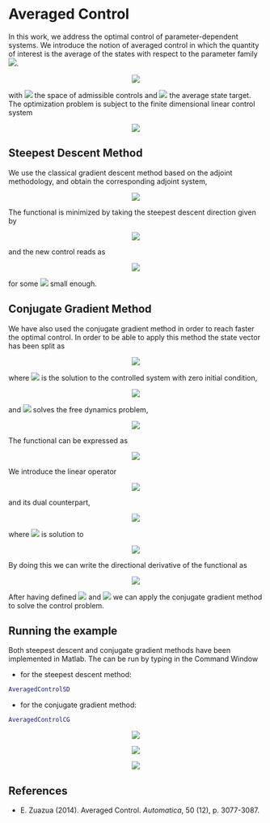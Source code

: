 # Averaged Control

In this work, we address the optimal control of parameter-dependent systems. We introduce the notion of averaged control in which the quantity of interest is the average of the states with respect to the parameter family <img src="https://latex.codecogs.com/gif.latex?%5Cmathcal%7BK%7D%3D%20%5Cleft%5C%7B%20%5Cnu_i%20%5Cin%20%5Cmathbb%7BR%7D%2C%20%5Censpace%201%5Cleq%20i%20%5Cleq%20K%20%5Cright%5C%7D">.

<p align="center">
  <img src="https://latex.codecogs.com/gif.latex?%5Cmin%20_%7Bu%20%5Cin%20%5Cmathcal%7BU%7D_%7Bad%7D%7D%20%5Cmathcal%7BJ%7D%5Cleft%28%20u%5Cright%29%20%3D%20%5Cmin%20_%7Bu%20%5Cin%20%5Cmathcal%7BU%7D_%7Bad%7D%7D%20%5Cfrac%7B1%7D%7B2%7D%20%5Cleft%5B%20%5Cfrac%7B1%7D%7BK%7D%20%5Csum_%7B%5Cnu%20%5Cin%20%5Cmathcal%7BK%7D%7D%20x%20%5Cleft%28%20T%2C%20%5Cnu%20%5Cright%29%20-%20%5Cbar%7Bx%7D%20%5Cright%5D%5E2%20&plus;%20%5Cfrac%7B%5Cbeta%7D%7B2%7D%20%5Cint_0%5ET%20u%5E2%20%5Cmathrm%7Bd%7Dt%2C%20%5Cquad%20%5Cbeta%20%5Cin%20%5Cmathbb%7BR%7D%5E&plus;%2C">
</p>

with <img src="https://latex.codecogs.com/gif.latex?%5Cmathcal%7BU%7D_%7Bad%7D"> the space of admissible controls and <img src="https://latex.codecogs.com/gif.latex?%5Cbar%7Bx%7D"> the average state target. The optimization problem is subject to the finite dimensional linear control system

<p align="center">
    <img src="https://latex.codecogs.com/gif.latex?%5Cbegin%7Bcases%7D%20x%5E%5Cprime%20%5Cleft%28%20t%20%5Cright%29%20%3D%20A%20%5Cleft%28%20%5Cnu%20%5Cright%29%20x%20%5Cleft%28%20t%20%5Cright%29%20&plus;%20B%20%5Cleft%28%20%5Cnu%20%5Cright%29%20u%20%5Cleft%28%20t%20%5Cright%29%2C%20%5Cquad%200%20%3C%20t%20%3CT%2C%20%5C%5C%20x%7B%5Cleft%28%200%20%5Cright%29%7D%20%3D%20x%5E0.%20%5Cend%7Bcases%7D">
</p>

## Steepest Descent Method

We use the classical gradient descent method based on the adjoint methodology, and obtain the corresponding adjoint system,

<p align="center">
    <img src="https://latex.codecogs.com/gif.latex?%5Cbegin%7Bcases%7D%20p%5E%5Cprime%20%5Cleft%28%20t%20%5Cright%29%20%3D%20-A%20%5Cleft%28%20%5Cnu%20%5Cright%29%20p%20%5Cleft%28%20t%20%5Cright%29%2C%20%5Cquad%200%20%3C%20t%20%3CT%2C%20%5C%5C%20p%7B%5Cleft%28%20T%20%5Cright%29%7D%20%3D%20-%20%5Cleft%5B%20%5Cdisplaystyle%20%5Cfrac%7B1%7D%7BK%7D%20%5Csum_%7B%5Cnu%20%5Cin%20%5Cmathcal%7BK%7D%7D%20x%20%5Cleft%28%20T%2C%20%5Cnu%20%5Cright%29%20-%20%5Cbar%7Bx%7D%20%5Cright%5D.%20%5Cend%7Bcases%7D">
</p>

The functional is minimized by taking the steepest descent direction given by

<p align="center">
    <img src="https://latex.codecogs.com/gif.latex?J%5E%5Cprime%20%5Cleft%5B%20u%5E%7B%5Cleft%28%20k%20%5Cright%29%7D%20%5Cright%5D%20%3D%20%5Cbeta%20u%5E%7B%5Cleft%28%20k%20%5Cright%29%7D%5Cleft%28%20t%20%5Cright%29%20-%20%5Cfrac%7B1%7D%7BK%7D%20%5Csum_%7B%5Cnu%20%5Cin%20%5Cmathcal%7BK%7D%7D%20B%5Et%20%5Cleft%28%20%5Cnu%20%5Cright%29%20p%5E%7B%5Cleft%28%20k%20%5Cright%29%7D%20%5Cleft%28%20t%2C%20%5Cnu%20%5Cright%29,">
</p>

and the new control reads as

<p align="center">
    <img src="https://latex.codecogs.com/gif.latex?u%5E%7B%5Cleft%28%20k&plus;1%20%5Cright%29%7D%20%3D%20u%5E%7B%5Cleft%28%20k%20%5Cright%29%7D%20-%20%5Cepsilon%20J%5E%5Cprime%20%5Cleft%5B%20u%5E%7B%5Cleft%28%20k%20%5Cright%29%7D%5Cright%5D">
</p>

for some <img src="https://latex.codecogs.com/gif.latex?%5Cepsilon"> small enough.

## Conjugate Gradient Method

We have also used the conjugate gradient method in order to reach faster the optimal control. In order to be able to apply this method the state vector has been split as

<p align="center">
    <img src="https://latex.codecogs.com/gif.latex?x%5Cleft%28%20t%20%5Cright%29%20%3D%20z_u%20%5Cleft%28%20t%20%5Cright%29%20&plus;%20y%5Cleft%28%20t%20%5Cright%29%2C">
</p>

where <img src="https://latex.codecogs.com/gif.latex?z_u"> is the solution to the controlled system with zero initial condition,

<p align="center">
    <img src="https://latex.codecogs.com/gif.latex?%5Cbegin%7Bcases%7D%20z%5E%5Cprime_u%20%5Cleft%28%20t%20%5Cright%29%20%3D%20A%20%5Cleft%28%20%5Cnu%20%5Cright%29%20z_u%20%5Cleft%28%20t%20%5Cright%29%20&plus;%20B%20%5Cleft%28%20%5Cnu%20%5Cright%29%20u%20%5Cleft%28%20t%20%5Cright%29%2C%20%5Cquad%200%20%3C%20t%20%3CT%2C%20%5C%5C%20z_u%7B%5Cleft%28%200%20%5Cright%29%7D%20%3D%200%2C%20%5Cend%7Bcases%7D">
</p>

and <img src="https://latex.codecogs.com/gif.latex?y"> solves the free dynamics problem,

<p align="center">
    <img src="https://latex.codecogs.com/gif.latex?%5Cbegin%7Bcases%7D%20y%5E%5Cprime%20%5Cleft%28%20t%20%5Cright%29%20%3D%20A%20%5Cleft%28%20%5Cnu%20%5Cright%29%20y%20%5Cleft%28%20t%20%5Cright%29%2C%20%5Cquad%200%20%3C%20t%20%3CT%2C%20%5C%5C%20y%7B%5Cleft%28%200%20%5Cright%29%7D%20%3D%20x%5E0.%20%5Cend%7Bcases%7D">
</p>

The functional can be expressed as

<p align="center">
    <img src="https://latex.codecogs.com/gif.latex?J%5Cleft%28%20u%20%5Cright%29%20%3D%20%5Cfrac%7B1%7D%7B2%7D%5Cleft%28%20%5Cbar%7Bz%7D_u%5Cleft%28T%5Cright%29%20&plus;%20%5Cbar%7By%7D%20%5Cleft%28%20T%20%5Cright%29%20-%20%5Cbar%7Bx%7D%2C%20%5Cbar%7Bz%7D_u%5Cleft%28T%5Cright%29%20&plus;%20%5Cbar%7By%7D%20%5Cleft%28%20T%20%5Cright%29%20-%20%5Cbar%7Bx%7D%20%5Cright%29_%7B%5Cdisplaystyle%20%5Cmathbb%7BR%7D%5En%7D%20&plus;%20%5Cfrac%7B%5Cbeta%7D%7B2%7D%20%5Cleft%28u%2C%20u%5Cright%29_%7BL%5E2%5Cleft%28%5Cleft%5B0%2CT%5Cright%5D%5Cright%29%7D.">
</p>

We introduce the linear operator

<p align="center">
    <img src="https://latex.codecogs.com/gif.latex?%5Cbegin%7Balign*%7D%20%5CLambda%3A%20L%5E2%20%5Cleft%28%20%5B0%2C%20T%5D%20%5Cright%29%20%26%20%5Crightarrow%20%5Cmathbb%7BR%7D%5En%20%5C%5C%20u%20%26%20%5Crightarrow%20%5Cbar%7Bz%7D_u%20%5Cleft%28%20T%20%5Cright%29%20%3D%20%5Cfrac%7B1%7D%7BK%7D%20%5Csum_%7B%5Cnu%20%5Cin%20%5Cmathcal%7BK%7D%7D%20z_u%20%5Cleft%28%20T%2C%20%5Cnu%20%5Cright%29%20%5Cend%7Balign*%7D">
</p>

and its dual counterpart,

<p align="center">
    <img src="https://latex.codecogs.com/gif.latex?%5Cbegin%7Balign*%7D%20%5CLambda%5E*%3A%20%5Cmathbb%7BR%7D%5En%20%26%20%5Crightarrow%20L%5E2%20%5Cleft%28%20%5B0%2C%20T%5D%20%5Cright%29%20%5C%5C%20p_T%20%26%20%5Crightarrow%20-%20%5Cfrac%7B1%7D%7BK%7D%20%5Csum_%7B%5Cnu%20%5Cin%20%5Cmathcal%7BK%7D%7D%20B%5Et%20%5Cleft%28%20%5Cnu%20%5Cright%29%20p%20%5Cleft%28%20t%2C%20%5Cnu%20%5Cright%29%20%5Cend%7Balign*%7D">
</p>

where <img src="https://latex.codecogs.com/gif.latex?p%5Cleft%28t%2C%20%5Cnu%5Cright%29"> is solution to

<p align="center">
    <img src="https://latex.codecogs.com/gif.latex?%5Cbegin%7Bcases%7D%20p%5E%5Cprime%20%5Cleft%28%20t%20%5Cright%29%20%3D%20-A%20%5Cleft%28%20%5Cnu%20%5Cright%29%20p%20%5Cleft%28%20t%20%5Cright%29%2C%20%5Cquad%200%20%3C%20t%20%3CT%2C%20%5C%5C%20p%7B%5Cleft%28%20T%20%5Cright%29%7D%20%3D%20-%20p_T.%20%5Cend%7Bcases%7D">
</p>

By doing this we can write the directional derivative of the functional as

<p align="center">
    <img src="https://latex.codecogs.com/gif.latex?%5Cmathcal%7BD%7D_%7B%5Cdelta%20u%20%7DJ%20%5Cleft%28%20u%20%5Cright%29%20%3D%20%5Cleft%28%20%5Cunderbrace%7B%5Cleft%28%20%5CLambda%5E*%20%5CLambda%20&plus;%20%5Cbeta%20I%20%5Cright%29%7D_%7B%3DA_%7Bcg%7D%7D%20u%20-%20%5Cunderbrace%7B%5CLambda%5E*%5Cleft%28%20%5Cbar%7Bx%7D%20-%20%5Cbar%7By%7D%20%5Cleft%28%20T%20%5Cright%29%20%5Cright%29%7D_%7B%3Db_%7Bcg%7D%7D%2C%20%5Cdelta%20u%20%5Cright%29_%7BL%5E2%5Cleft%28%5Cleft%5B0%2CT%5Cright%5D%5Cright%29%7D.">
</p>

After having defined <img src="https://latex.codecogs.com/gif.latex?A_%7Bcg%7D"> and <img src="https://latex.codecogs.com/gif.latex?b_%7Bcg%7D"> we can apply the conjugate gradient method to solve the control problem.


## Running the example

Both steepest descent and conjugate gradient methods have been implemented in Matlab. The can be run by typing in the Command Window

* for the steepest descent method:
```Matlab
AveragedControlSD
```

* for the conjugate gradient method:
```Matlab
AveragedControlCG
```

<p align="center">
  <img src="u.png">
</p>

<p align="center">
  <img src="xav.png">
</p>

<p align="center">
  <img src="xi.png">
</p>

## References

* E. Zuazua (2014). Averaged Control. _Automatica_, 50 (12), p. 3077-3087.
